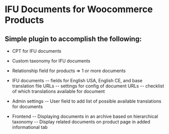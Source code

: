 # IFU Documents for Woocommerce Products

## Simple plugin to accomplish the following:

- CPT for IFU documents
- Custom taxonomy for IFU documents
- Relationship field for products => 1 or more documents

- IFU documents
-- fields for English USA, English CE, and base translation file URLs
-- settings for config of document URLs
-- checklist of which translations available for document

- Admin settings
-- User field to add list of possible available translations for documents

- Frontend
-- Displaying documents in an archive based on hierarchical taxonomy
-- Display related documents on product page in added informational tab
